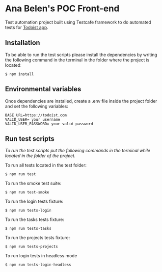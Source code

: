 # Ana Belen's POC Front-end

Test automation project built using Testcafe framework to do automated tests for [Todoist app](https://todoist.com/).

## Installation 

To be able to run the test scripts please install the dependencies by writing the following command in the terminal in the folder where the project is located: 

```
$ npm install
```
## Environmental variables

Once dependencies are installed, create a .env file inside the project folder and set the following variables: 

```
BASE_URL=https://todoist.com
VALID_USER= your username
VALID_USER_PASSWORD= your valid password
```
## Run test scripts

*To run the test scripts put the following commands in the terminal while located in the folder of the project.*

To run all tests located in the test folder: 

```
$ npm run test
```
To run the smoke test suite: 

```
$ npm run test-smoke
```
To run the login tests fixture: 

```
$ npm run tests-login
```
To run the tasks tests fixture: 

```
$ npm run tests-tasks
```
To run the projects tests fixture: 

```
$ npm run tests-projects
```
To run login tests in headless mode

```
$ npm run tests-login-headless
```



